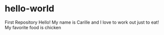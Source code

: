 # hello-world
First Repository
Hello! My name is Carille and I love to work out just to eat! 
My favorite food is chicken
